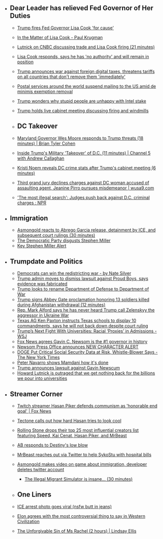
  - ## Dear Leader has relieved Fed Governor of Her Duties
    - [Trump fires Fed Governor Lisa Cook 'for cause'](https://x.com/RapidResponse47/status/1960131068280852721)
    - [In the Matter of Lisa Cook - Paul Krugman](https://paulkrugman.substack.com/p/in-the-matter-of-lisa-cook)
    - [Lutnick on CNBC discussing trade and Lisa Cook firing (21 minutes)](https://youtu.be/cd1PFlfGsRQ?si=aQ60g_rkEkLZWO_z)
    - [Lisa Cook responds, says he has 'no authority' and will remain in position](https://www.cnbc.com/2025/08/25/trump-fires-lisa-cook-fed-powell.html)
    - [Trump announces war against foreign digital taxes, threatens tariffs on all countries that don't remove them 'immediately'](https://x.com/RapidResponse47/status/1960138194336526472)
    - [Postal services around the world suspend mailing to the US amid de minimis exemption removal](https://x.com/NewsWire_US/status/1959961618520973820)
    - [Trump wonders why stupid people are unhappy with Intel stake](https://x.com/sentdefender/status/1959986859716608072)
    - [Trump holds live cabinet meeting discussing firing and windmills](https://www.youtube.com/live/cgOpSJ_-nw0?si=PubC-KUtU4yu0fe0)
    
    - ## DC Takeover
    - [Maryland Governor Wes Moore responds to Trump threats (18 minutes) | Brian Tyler Cohen](https://youtu.be/HZYmA10OGRg?si=1xZFYizNz6A3mYx0)
    - [Inside Trump's Military 'Takeover' of D.C. (11 minutes) | Channel 5 with Andrew Callaghan](https://youtu.be/eo1uowKXnBk?si=0P8sGx_g4CGN5Obc)
    - [Kristi Noem reveals DC crime stats after Trump's cabinet meeting (6 minutes)](https://youtu.be/WuwAy0XBoZc?si=jBHaqUJ7eWSiq5xe)
    - [Third grand jury declines charges against DC woman accused of assaulting agent, Jeanine Pirro pursues misdemeanor | wusa9.com](https://www.wusa9.com/article/news/crime/for-third-time-grand-jury-refuses-to-indict-dc-woman-accused-of-assaulting-agent-during-ice-arrest-jeanine-pirro-sidney-reid-sandwich-guy/65-785e2e30-46cf-4e90-b81a-9e9c219c6750)
    - ['The most illegal search': Judges push back against D.C. criminal charges : NPR](https://www.npr.org/2025/08/26/g-s1-85119/crime-washington-dc-judges-arrests)
  - ## Immigration
    - [Asmongold reacts to Abrego Garcia release, detainment by ICE, and subsequent court rulings (30 minutes)](https://youtu.be/n5v1cLcjBSw?si=eQzDGmOjWj-Lv6DG)
    - [The Democratic Party disgusts Stephen Miller](https://x.com/Acyn/status/1960149409142071660)
    - [Key Stephen Miller Alert](https://x.com/Acyn/status/1960148978269671479)
  - ## Trumpdate and Politics
    - [Democrats can win the redistricting war - by Nate Silver](https://www.natesilver.net/p/democrats-can-win-the-redistricting)
    - [Trump admin moves to dismiss lawsuit against Proud Boys, says evidence was fabricated](https://x.com/kyledcheney/status/1960171570678149593)
    - [Trump looks to rename Department of Defense to Department of War](https://x.com/RpsAgainstTrump/status/1960115132433854500)
    - [Trump signs Abbey Gate proclamation honoring 13 soldiers killed during Afghanistan withdrawal (12 minutes)](https://youtu.be/1hIDC-O1CLg?si=AmhpRZGcvJvdTm4U)
    - [Rep. Mark Alford says he has never heard Trump call Zelenskyy the aggressor in Ukraine War](https://x.com/Acyn/status/1960158474106736875)
    - [Texas AG Ken Paxton instructs Texas schools to display 10 commandments, says he will not back down despite court ruling](https://x.com/KenPaxtonTX/status/1959992406386028604)
    - [Trump’s Next Fight With Universities: Racial ‘Proxies’ in Admissions - WSJ](https://www.wsj.com/us-news/education/trumps-next-fight-with-universities-racial-proxies-in-admissions-c8677633)
    - [Fox News agrees Gavin C. Newsom is the #1 governor in history](https://x.com/GovPressOffice/status/1960150545341219007)
    - [Newsom Press Office announces NEW CHARACTER ALERT](https://x.com/GovPressOffice/status/1960083763188338750)
    - [DOGE Put Critical Social Security Data at Risk, Whistle-Blower Says - The New York Times](https://www.nytimes.com/2025/08/26/us/politics/doge-social-security-data.html?unlocked_article_code=1.hE8._Aq-.2Fm-o4BxoiEh&smid=url-share)
    - [Peter Navarro shows Mamdani how it's done](https://x.com/RealPNavarro/status/1960063370474009035)
    - [Trump announces lawsuit against Gavin Newscum](https://x.com/nicksortor/status/1960007095450800301)
    - [Howard Lutnick is outraged that we get nothing back for the billions we pour into universities](https://x.com/Acyn/status/1960121919291916526)
  - ## Streamer Corner
    - [Twitch streamer Hasan Piker defends communism as 'honorable end goal' | Fox News](https://www.foxnews.com/media/twitch-star-hasan-piker-calls-communism-honorable-end-goal-socialism)
    - [Tectone calls out how hard Hasan tries to look cool](https://x.com/Awk20000/status/1960310513562268028)
    - [Rolling Stone drops their top 25 most influential creators list featuring Speed, Kai Cenat, Hasan Piker, and MrBeast](https://www.rollingstone.com/culture/culture-lists/top-social-media-influencers-creators-2025-1235413251/hasan-piker-3-1235413324/)
    - [AB responds to Destiny's low blow](https://x.com/Awk20000/status/1960162451733069998)
    - [MrBeast reaches out via Twitter to help SykoStu with hospital bills](https://x.com/Awk20000/status/1960042777565384962)
    - [Asmongold makes video on game about immigration, developer deletes twitter account](https://x.com/Awk20000/status/1960282924638482936)
      - [The Illegal Migrant Simulator is insane... (30 minutes)](https://youtu.be/Qa06ZzquP6E?si=EqLxff9ehJLaqEXk)
    
    - ## One Liners
    - [ICE arrest photo goes viral (nsfw butt in jeans)](https://x.com/EROSanDiego/status/1959278205602582564)
    - [Elon agrees with the most controversial thing to say in Western Civilization](https://x.com/elonmusk/status/1960233197263798326)
    - [The Unforgivable Sin of Ms Rachel (2 hours) | Lindsay Ellis](https://youtu.be/QwpanShgOp4?si=42ZmnQqbuhbABV56)
#